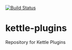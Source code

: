 [![Build Status](https://travis-ci.org/brosander/kettle-plugins.svg?branch=master)](https://travis-ci.org/brosander/kettle-plugins)

kettle-plugins
==============

Repository for Kettle Plugins
